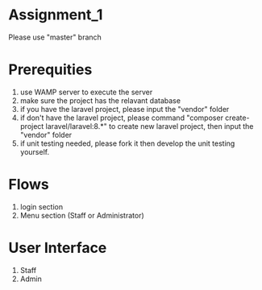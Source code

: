 # Assignment_1

Please use "master" branch 

# Prerequities 
1) use WAMP server to execute the server 
2) make sure the project has the relavant database 
3) if you have the laravel project, please input the "vendor" folder
4) if don't have the laravel project, please command "composer create-project laravel/laravel:8.*" to create new laravel project, then input the "vendor" folder
5) if unit testing needed, please fork it then develop the unit testing yourself. 

# Flows
1) login section 
2) Menu section (Staff or Administrator) 

# User Interface
1) Staff
2) Admin
